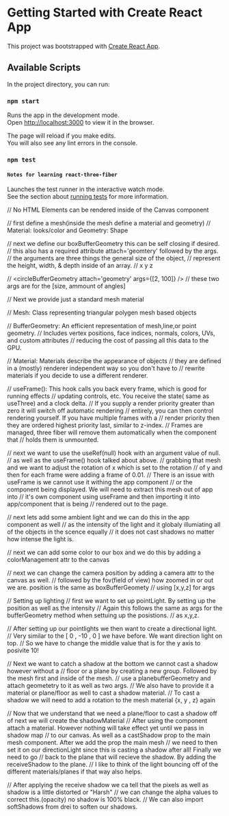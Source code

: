 # Getting Started with Create React App

This project was bootstrapped with [Create React App](https://github.com/facebook/create-react-app).

## Available Scripts

In the project directory, you can run:

### `npm start`

Runs the app in the development mode.\
Open [http://localhost:3000](http://localhost:3000) to view it in the browser.

The page will reload if you make edits.\
You will also see any lint errors in the console.

### `npm test`

#### `Notes for learning react-three-fiber`
Launches the test runner in the interactive watch mode.\
See the section about [running tests](https://facebook.github.io/create-react-app/docs/running-tests) for more information.

// No HTML Elements can be rendered inside of the Canvas component

// first define a mesh(inside the mesh define a material and geometry)
// Material: looks/color and Geometry: Shape

// next we define our boxBufferGeometry this can be self closing if desired.
// this also has a required attribute attach='geomtery' followed by the args.
// the arguments are three things the general size of the object,
// represent the height, width, &  depth inside of an array.
//                 x       y         z

// <circleBufferGeometry attach='geometry' args={[2, 100]} />
// these two args are for the [size, ammount of angles]

// Next we provide just a standard mesh material

// Mesh: Class representing triangular polygen mesh based objects

// BufferGeometry: An efficient representation of mesh,line,or point geometry.
// Includes vertex positions, face indices, normals, colors, UVs, and custom attributes
// reducing the cost of passing all this data to the GPU.

// Material: Materials describe the appearance of objects
// they are defined in a (mostly) renderer independent way so you don't have to
// rewrite materials if you decide to use a different renderer.

// useFrame(): This hook calls you back every frame, which is good for running effects
// updating controls, etc. You receive the state( same as useThree) and a clock delta.
// If you supply a render priority greater than zero it will switch off automatic rendering
// entirely, you can then control rendering yourself. If you have multiple frames with a
// render priority then they are ordered highest priority last, similar to z-index.
// Frames are managed, three fiber will remove them automatically when the component that
// holds them is unmounted.

// next we want to use the useRef(null) hook with an argument value of null.
// as well as the useFrame() hook talked about above.
// grabbing that mesh and we want to adjust the rotation of x which is set to the rotation
// of y and then for each frame were adding a frame of 0.01.
// There is an issue with useFrame is we cannot use it withing the app component
//  or the component being displayed. We will need to extract this mesh out of app into
// it's own component using useFrame and then importing it into app/component that is being
// rendered out to the page.

// next lets add some ambient light and we can do this in the app component as well
// as the intensity of the light and it globaly illumiating all of the objects in the scence equally
// it does not cast shadows no matter how intense the light is.

// next we can add some color to our box and we do this by adding a colorManagement attr to the canvas

// next we can change the camera position by adding a camera attr to the canvas as well.
// followed by the fov(field of view) how zoomed in or out we are. position is the same as boxBufferGeomety
// using [x,y,z] for args

// Setting up lighting
// first we want to set up pointLight. By setting up the position as well as the intensity
// Again this follows the same as args for the bufferGeometry method when settuing up the posistions.
// as x,y,z.

// After setting up our pointlights we then want to create a directional light.
// Very similar to the [ 0 , -10 , 0 ] we have before. We want direction light on top.
// So we have to change the middle value that is for the y axis to posivite 10!

// Next we want to catch a shadow at the bottom we cannot cast a shadow however without a
// floor or a plane by creating a new group. Followed by the mesh first and inside of the mesh.
// use a planebufferGeometry and attach geometetry to it as well as two args.
// We also have to provide it a material or plane/floor as well to cast a shadow material.
// To cast a shadow we will need to add a rotation to the mesh material {x, y , z} again

// Now that we understand that we need a plane/floor to cast a shadow off of next we will create the shadowMaterial
// After using the component attach a material. However nothing will take effect yet until we pass in shadow map
// to our canvas. As well as a castShadow prop to the main mesh component. After we add the prop the main mesh
// we need to then set it on our directionLight since this is casting a shadow after all! Finally we need to go
// back to the plane that will recieve the shadow. By adding the receiveShadow to the plane.
// I like to think of the light bouncing off of the different materials/planes if that way also helps.

//  After applying the receive shadow we ca tell that the pixels as well as shadow is a little distorted or "Harsh"
//  we can change the alpha values to correct this.(opacity) no shadow is 100% black.
// We can also import softShadows from drei to soften our shadows.
